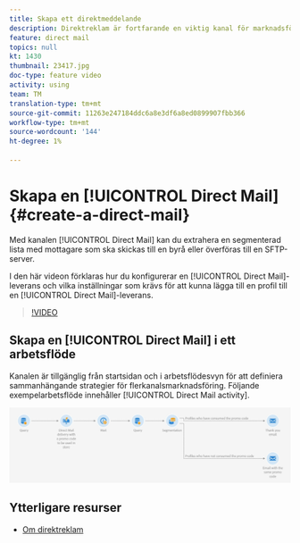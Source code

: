 ```yaml
---
title: Skapa ett direktmeddelande
description: Direktreklam är fortfarande en viktig kanal för marknadsförare runt om i världen och de kan nu samordna dessa offlineinteraktioner med sina onlinebaserade interaktioner. Samma motor som driver digital kommunikation, som e-post och mobil, kan nu även personalisera direktutskick.
feature: direct mail
topics: null
kt: 1430
thumbnail: 23417.jpg
doc-type: feature video
activity: using
team: TM
translation-type: tm+mt
source-git-commit: 11263e247184ddc6a8e3df6a8ed0899907fbb366
workflow-type: tm+mt
source-wordcount: '144'
ht-degree: 1%

---
```



# Skapa en [!UICONTROL Direct Mail] {#create-a-direct-mail}

Med kanalen [!UICONTROL Direct Mail] kan du extrahera en segmenterad lista med mottagare som ska skickas till en byrå eller överföras till en SFTP-server.

I den här videon förklaras hur du konfigurerar en [!UICONTROL Direct Mail]-leverans och vilka inställningar som krävs för att kunna lägga till en profil till en [!UICONTROL Direct Mail]-leverans.

>[!VIDEO](https://video.tv.adobe.com/v/23417?quality=12)

## Skapa en [!UICONTROL Direct Mail] i ett arbetsflöde

Kanalen är tillgänglig från startsidan och i arbetsflödesvyn för att definiera sammanhängande strategier för flerkanalsmarknadsföring. Följande exempelarbetsflöde innehåller [!UICONTROL Direct Mail activity].

![Arbetsflödesbild](/help/assets/direct_mail_examplewf.png)

## Ytterligare resurser

* [Om direktreklam](https://docs.adobe.com/content/help/en/campaign-standard/using/communication-channels/direct-mail/about-direct-mail.html)
